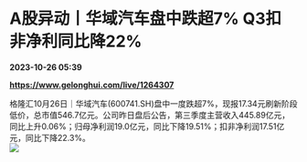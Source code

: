 # A股异动丨华域汽车盘中跌超7% Q3扣非净利同比降22%

**2023-10-26 05:39**

**https://www.gelonghui.com/live/1264307**

格隆汇10月26日｜华域汽车(600741.SH)盘中一度跌超7%，现报17.34元刷新阶段低价，总市值546.7亿元。公司昨日盘后公告，第三季度主营收入445.89亿元，同比上升0.06%；归母净利润19.0亿元，同比下降19.51%；扣非净利润17.51亿元，同比下降22.3%。  
![](https://img5.gelonghui.com/live/95017-e3d5efac-f04c-46f7-a5b8-3c795fbd8a66.png)